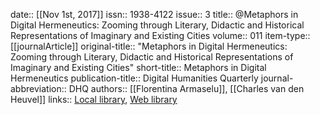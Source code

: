 date:: [[Nov 1st, 2017]]
issn:: 1938-4122
issue:: 3
title:: @Metaphors in Digital Hermeneutics: Zooming through Literary, Didactic and Historical Representations of Imaginary and Existing Cities
volume:: 011
item-type:: [[journalArticle]]
original-title:: "Metaphors in Digital Hermeneutics: Zooming through Literary, Didactic and Historical Representations of Imaginary and Existing Cities"
short-title:: Metaphors in Digital Hermeneutics
publication-title:: Digital Humanities Quarterly
journal-abbreviation:: DHQ
authors:: [[Florentina Armaselu]], [[Charles van den Heuvel]]
links:: [Local library](zotero://select/groups/2386895/items/SBZ5XNIF), [Web library](https://www.zotero.org/groups/2386895/items/SBZ5XNIF)
